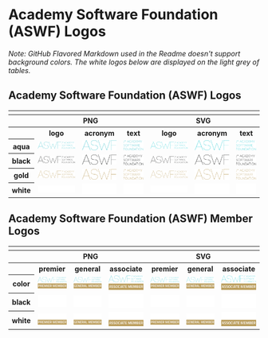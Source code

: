 # Academy Software Foundation (ASWF) Logos

*Note: GitHub Flavored Markdown used in the Readme doesn't support background colors. The white logos below are displayed on the light grey of tables.*

## Academy Software Foundation (ASWF) Logos

<table>
    <tr>
    	<th colspan="7"></th>
    </tr>
    <tr>
        <th></th>
        <th colspan="3">PNG</th>
        <th colspan="3">SVG</th>
    </tr>
    <tr>
        <th></th>
        <th>logo</th>
        <th>acronym</th>
        <th>text</th>
        <th>logo</th>
        <th>acronym</th>
        <th>text</th>
    </tr>
    <tr>
        <th>aqua</th>
        <td><img src="/other/aswf/aqua/aqua-logo.png" width="200"></td>
        <td><img src="/other/aswf/aqua/aqua-acronym.png" width="95"></td>
        <td><img src="/other/aswf/aqua/aqua-text.png" width="75"></td>
        <td><img src="/other/aswf/aqua/aqua-logo.svg" width="200"></td>
        <td><img src="/other/aswf/aqua/aqua-acronym.svg" width="95"></td>
        <td><img src="/other/aswf/aqua/aqua-text.svg" width="75"></td>
    </tr>
    <tr>
        <th>black</th>
        <td><img src="/other/aswf/black/black-logo.png" width="200"></td>
        <td><img src="/other/aswf/black/black-acronym.png" width="95"></td>
        <td><img src="/other/aswf/black/black-text.png" width="75"></td>
        <td><img src="/other/aswf/black/black-logo.svg" width="200"></td>
        <td><img src="/other/aswf/black/black-acronym.svg" width="95"></td>
        <td><img src="/other/aswf/black/black-text.svg" width="75"></td>
    </tr>
    <tr>
        <th>gold</th>
        <td><img src="/other/aswf/gold/gold-logo.png" width="200"></td>
        <td><img src="/other/aswf/gold/gold-acronym.png" width="95"></td>
        <td><img src="/other/aswf/gold/gold-text.png" width="75"></td>
        <td><img src="/other/aswf/gold/gold-logo.svg" width="200"></td>
        <td><img src="/other/aswf/gold/gold-acronym.svg" width="95"></td>
        <td><img src="/other/aswf/gold/gold-text.svg" width="75"></td>
    </tr>
    <tr>
        <th>white</th>
        <td><img src="/other/aswf/white/white-logo.png" width="200"></td>
        <td><img src="/other/aswf/white/white-acronym.png" width="95"></td>
        <td><img src="/other/aswf/white/white-text.png" width="75"></td>
        <td><img src="/other/aswf/white/white-logo.svg" width="200"></td>
        <td><img src="/other/aswf/white/white-acronym.svg" width="95"></td>
        <td><img src="/other/aswf/white/white-text.svg" width="75"></td>
    </tr>
</table>

## Academy Software Foundation (ASWF) Member Logos

<table>
    <tr>
    	<th colspan="7"></th>
    </tr>
    <tr>
        <th></th>
        <th colspan="3">PNG</th>
        <th colspan="3">SVG</th>
    </tr>
    <tr>
        <th></th>
        <th>premier</th>
        <th>general</th>
        <th>associate</th>
        <th>premier</th>
        <th>general</th>
        <th>associate</th>
    </tr>
    <tr>
        <th>color</th>
        <td><img src="/other/aswf-member/premier/premier-color.png" width="125"></td>
        <td><img src="/other/aswf-member/general/general-color.png" width="125"></td>
        <td><img src="/other/aswf-member/associate/associate-color.png" width="125"></td>
        <td><img src="/other/aswf-member/premier/premier-color.svg" width="125"></td>
        <td><img src="/other/aswf-member/general/general-color.svg" width="125"></td>
        <td><img src="/other/aswf-member/associate/associate-color.svg" width="125"></td>
    </tr>
    <tr>
        <th>black</th>
        <td><img src="/other/aswf-member/premier/premier-black.png" width="125"></td>
        <td><img src="/other/aswf-member/general/general-black.png" width="125"></td>
        <td><img src="/other/aswf-member/associate/associate-black.png" width="125"></td>
        <td><img src="/other/aswf-member/premier/premier-black.svg" width="125"></td>
        <td><img src="/other/aswf-member/general/general-black.svg" width="125"></td>
        <td><img src="/other/aswf-member/associate/associate-black.svg" width="125"></td>
    </tr>
    <tr>
        <th>white</th>
        <td><img src="/other/aswf-member/premier/premier-white.png" width="125"></td>
        <td><img src="/other/aswf-member/general/general-white.png" width="125"></td>
        <td><img src="/other/aswf-member/associate/associate-white.png" width="125"></td>
        <td><img src="/other/aswf-member/premier/premier-white.svg" width="125"></td>
        <td><img src="/other/aswf-member/general/general-white.svg" width="125"></td>
        <td><img src="/other/aswf-member/associate/associate-white.svg" width="125"></td>
    </tr>
</table>
